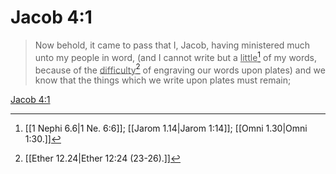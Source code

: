 # Jacob 4:1

> Now behold, it came to pass that I, Jacob, having ministered much unto my people in word, (and I cannot write but a <u>little</u>[^a] of my words, because of the <u>difficulty</u>[^b] of engraving our words upon plates) and we know that the things which we write upon plates must remain;

[Jacob 4:1](https://www.churchofjesuschrist.org/study/scriptures/bofm/jacob/4?lang=eng&id=p1#p1)


[^a]: [[1 Nephi 6.6|1 Ne. 6:6]]; [[Jarom 1.14|Jarom 1:14]]; [[Omni 1.30|Omni 1:30.]]
[^b]: [[Ether 12.24|Ether 12:24 (23-26).]]
